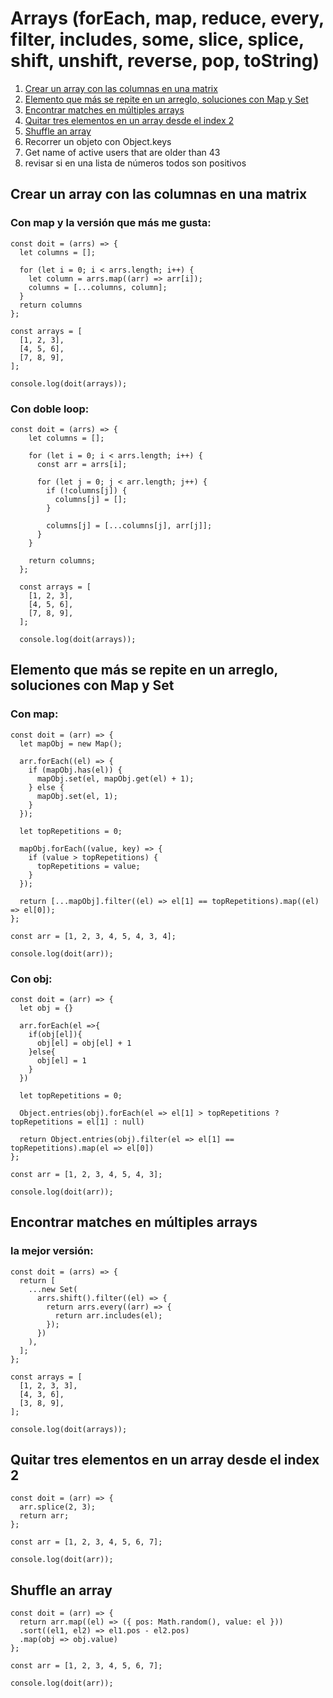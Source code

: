 # Arrays (forEach, map, reduce, every, filter, includes, some, slice, splice, shift, unshift, reverse, pop, toString)

1) <a href='#a1'>Crear un array con las columnas en una matrix </a>
1) <a href='#a2'>Elemento que más se repite en un arreglo, soluciones con Map y Set </a>
1) <a href='#a3'>Encontrar matches en múltiples arrays </a>
1) <a href='#a4'>Quitar tres elementos en un array desde el index 2</a>
1) <a href='#a5'>Shuffle an array</a>
1) Recorrer un objeto con Object.keys
1) Get name of active users that are older than 43
1) revisar si en una lista de números todos son positivos

<h2 id='a1'>Crear un array con las columnas en una matrix </h2>

### Con map y la versión que más me gusta:

````
const doit = (arrs) => {
  let columns = [];

  for (let i = 0; i < arrs.length; i++) {
    let column = arrs.map((arr) => arr[i]);
    columns = [...columns, column];
  }
  return columns
};

const arrays = [
  [1, 2, 3],
  [4, 5, 6],
  [7, 8, 9],
];

console.log(doit(arrays));
``````

### Con doble loop:
``` 
const doit = (arrs) => {
    let columns = [];
  
    for (let i = 0; i < arrs.length; i++) {
      const arr = arrs[i];
  
      for (let j = 0; j < arr.length; j++) {
        if (!columns[j]) {
          columns[j] = [];
        }
  
        columns[j] = [...columns[j], arr[j]];
      }
    }
  
    return columns;
  };
  
  const arrays = [
    [1, 2, 3],
    [4, 5, 6],
    [7, 8, 9],
  ];
  
  console.log(doit(arrays));
``````

<h2 id='a2'>Elemento que más se repite en un arreglo, soluciones con Map y Set </h2>

### Con map:
```
const doit = (arr) => {
  let mapObj = new Map();

  arr.forEach((el) => {
    if (mapObj.has(el)) {
      mapObj.set(el, mapObj.get(el) + 1);
    } else {
      mapObj.set(el, 1);
    }
  });

  let topRepetitions = 0;

  mapObj.forEach((value, key) => {
    if (value > topRepetitions) {
      topRepetitions = value;
    }
  });

  return [...mapObj].filter((el) => el[1] == topRepetitions).map((el) => el[0]);
};

const arr = [1, 2, 3, 4, 5, 4, 3, 4];

console.log(doit(arr));
```

### Con obj:
```
const doit = (arr) => {
  let obj = {}

  arr.forEach(el =>{
    if(obj[el]){
      obj[el] = obj[el] + 1
    }else{
      obj[el] = 1
    }
  })

  let topRepetitions = 0;

  Object.entries(obj).forEach(el => el[1] > topRepetitions ? topRepetitions = el[1] : null)

  return Object.entries(obj).filter(el => el[1] == topRepetitions).map(el => el[0])
};

const arr = [1, 2, 3, 4, 5, 4, 3];

console.log(doit(arr));
```

<h2 id='a3'>Encontrar matches en múltiples arrays</h2>

### la mejor versión:

````
const doit = (arrs) => {
  return [
    ...new Set(
      arrs.shift().filter((el) => {
        return arrs.every((arr) => {
          return arr.includes(el);
        });
      })
    ),
  ];
};

const arrays = [
  [1, 2, 3, 3],
  [4, 3, 6],
  [3, 8, 9],
];

console.log(doit(arrays));
````

<h2 id='a4'>Quitar tres elementos en un array desde el index 2 </h2>

```
const doit = (arr) => {
  arr.splice(2, 3);
  return arr;
};

const arr = [1, 2, 3, 4, 5, 6, 7];

console.log(doit(arr));
```

<h2 id='a5'>Shuffle an array </h2>

```
const doit = (arr) => {
  return arr.map((el) => ({ pos: Math.random(), value: el }))
  .sort((el1, el2) => el1.pos - el2.pos)
  .map(obj => obj.value)
};

const arr = [1, 2, 3, 4, 5, 6, 7];

console.log(doit(arr));
```